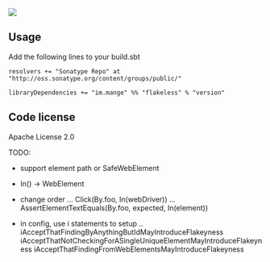 <a href="https://travis-ci.org/alltonp/flakeless" target="_blank"><img src="https://travis-ci.org/alltonp/flakeless.png?branch=master"></a>

Usage
-----
Add the following lines to your build.sbt

    resolvers += "Sonatype Repo" at "http://oss.sonatype.org/content/groups/public/"

    libraryDependencies += "im.mange" %% "flakeless" % "version"


Code license
------------
Apache License 2.0


TODO:
- support element path or SafeWebElement
- In() -> WebElement
- change order ... Click(By.foo, In(webDriver))
               ... AssertElementTextEquals(By.foo, expected, In(element))

- in config, use i statements to setup ..
               iAcceptThatFindingByAnythingButIdMayIntroduceFlakeyness
               iAcceptThatNotCheckingForASingleUniqueElementMayIntroduceFlakeyness
               iAcceptThatFindingFromWebElementsMayIntroduceFlakeyness
